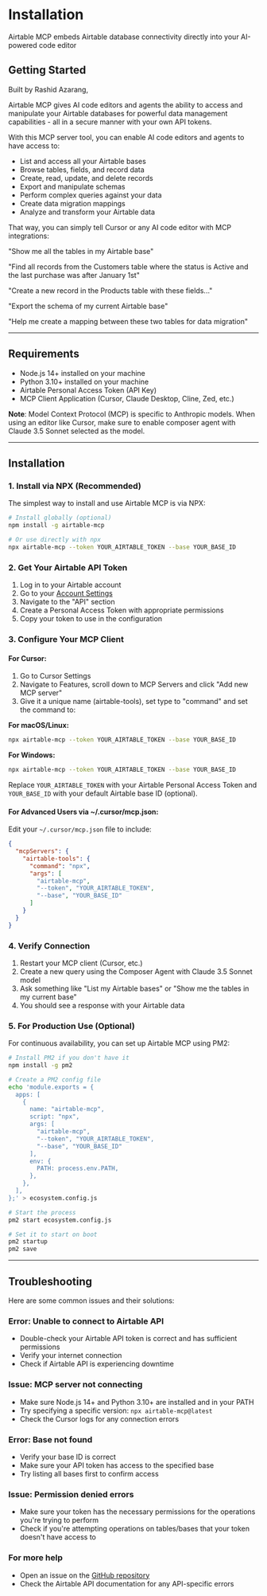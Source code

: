 # Installation

Airtable MCP embeds Airtable database connectivity directly into your AI-powered code editor

## Getting Started

Built by Rashid Azarang,

Airtable MCP gives AI code editors and agents the ability to access and manipulate your Airtable databases for powerful data management capabilities - all in a secure manner with your own API tokens.

With this MCP server tool, you can enable AI code editors and agents to have access to:

* List and access all your Airtable bases
* Browse tables, fields, and record data
* Create, read, update, and delete records
* Export and manipulate schemas
* Perform complex queries against your data
* Create data migration mappings
* Analyze and transform your Airtable data

That way, you can simply tell Cursor or any AI code editor with MCP integrations:

"Show me all the tables in my Airtable base"

"Find all records from the Customers table where the status is Active and the last purchase was after January 1st"

"Create a new record in the Products table with these fields..."

"Export the schema of my current Airtable base"

"Help me create a mapping between these two tables for data migration"

---

## Requirements

* Node.js 14+ installed on your machine
* Python 3.10+ installed on your machine
* Airtable Personal Access Token (API Key)
* MCP Client Application (Cursor, Claude Desktop, Cline, Zed, etc.)

**Note**: Model Context Protocol (MCP) is specific to Anthropic models. When using an editor like Cursor, make sure to enable composer agent with Claude 3.5 Sonnet selected as the model.

---

## Installation

### 1. Install via NPX (Recommended)

The simplest way to install and use Airtable MCP is via NPX:

```bash
# Install globally (optional)
npm install -g airtable-mcp

# Or use directly with npx
npx airtable-mcp --token YOUR_AIRTABLE_TOKEN --base YOUR_BASE_ID
```

### 2. Get Your Airtable API Token

1. Log in to your Airtable account
2. Go to your [Account Settings](https://airtable.com/account)
3. Navigate to the "API" section
4. Create a Personal Access Token with appropriate permissions
5. Copy your token to use in the configuration

### 3. Configure Your MCP Client

#### For Cursor:

1. Go to Cursor Settings
2. Navigate to Features, scroll down to MCP Servers and click "Add new MCP server"
3. Give it a unique name (airtable-tools), set type to "command" and set the command to:

**For macOS/Linux:**
```bash
npx airtable-mcp --token YOUR_AIRTABLE_TOKEN --base YOUR_BASE_ID
```

**For Windows:**
```bash
npx airtable-mcp --token YOUR_AIRTABLE_TOKEN --base YOUR_BASE_ID
```

Replace `YOUR_AIRTABLE_TOKEN` with your Airtable Personal Access Token and `YOUR_BASE_ID` with your default Airtable base ID (optional).

#### For Advanced Users via ~/.cursor/mcp.json:

Edit your `~/.cursor/mcp.json` file to include:

```json
{
  "mcpServers": {
    "airtable-tools": {
      "command": "npx",
      "args": [
        "airtable-mcp",
        "--token", "YOUR_AIRTABLE_TOKEN",
        "--base", "YOUR_BASE_ID"
      ]
    }
  }
}
```

### 4. Verify Connection

1. Restart your MCP client (Cursor, etc.)
2. Create a new query using the Composer Agent with Claude 3.5 Sonnet model
3. Ask something like "List my Airtable bases" or "Show me the tables in my current base"
4. You should see a response with your Airtable data

### 5. For Production Use (Optional)

For continuous availability, you can set up Airtable MCP using PM2:

```bash
# Install PM2 if you don't have it
npm install -g pm2

# Create a PM2 config file
echo 'module.exports = {
  apps: [
    {
      name: "airtable-mcp",
      script: "npx",
      args: [
        "airtable-mcp",
        "--token", "YOUR_AIRTABLE_TOKEN",
        "--base", "YOUR_BASE_ID"
      ],
      env: {
        PATH: process.env.PATH,
      },
    },
  ],
};' > ecosystem.config.js

# Start the process
pm2 start ecosystem.config.js

# Set it to start on boot
pm2 startup
pm2 save
```

---

## Troubleshooting

Here are some common issues and their solutions:

### Error: Unable to connect to Airtable API

- Double-check your Airtable API token is correct and has sufficient permissions
- Verify your internet connection
- Check if Airtable API is experiencing downtime

### Issue: MCP server not connecting

- Make sure Node.js 14+ and Python 3.10+ are installed and in your PATH
- Try specifying a specific version: `npx airtable-mcp@latest`
- Check the Cursor logs for any connection errors

### Error: Base not found

- Verify your base ID is correct
- Make sure your API token has access to the specified base
- Try listing all bases first to confirm access

### Issue: Permission denied errors

- Make sure your token has the necessary permissions for the operations you're trying to perform
- Check if you're attempting operations on tables/bases that your token doesn't have access to

### For more help

- Open an issue on the [GitHub repository](https://github.com/rashidae/airtable-mcp/issues)
- Check the Airtable API documentation for any API-specific errors 